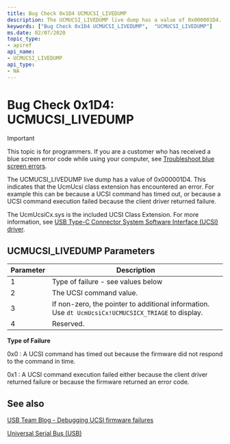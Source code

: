 ```yaml
---
title: Bug Check 0x1D4 UCMUCSI_LIVEDUMP 
description: The UCMUCSI_LIVEDUMP live dump has a value of 0x000001D4.
keywords: ["Bug Check 0x1D4 UCMUCSI_LIVEDUMP",  "UCMUCSI_LIVEDUMP"]
ms.date: 02/07/2020
topic_type:
- apiref
api_name:
- UCMUCSI_LIVEDUMP
api_type:
- NA
---
```


# Bug Check 0x1D4: UCMUCSI\_LIVEDUMP  

> [!IMPORTANT]
> This topic is for programmers. If you are a customer who has received a blue screen error code while using your computer, see [Troubleshoot blue screen errors](https://www.windows.com/stopcode).

The UCMUCSI_LIVEDUMP live dump has a value of 0x000001D4. This indicates that the UcmUcsi class extension has encountered an error. For example this can be because a UCSI command has timed out, or because a UCSI command execution failed because the client driver returned failure.

The UcmUcsiCx.sys is the included UCSI Class Extension. For more information, see [USB Type-C Connector System Software Interface (UCSI) driver](../usbcon/ucsi.md).

## UCMUCSI\_LIVEDUMP Parameters

Parameter | Description
|---------|--------------|
1 | Type of failure - see values below
2 | The UCSI command value.
3 | If non-zero, the pointer to additional information. Use `dt UcmUcsiCx!UCMUCSICX_TRIAGE` to display.
4 | Reserved.

**Type of Failure**

0x0 : A UCSI command has timed out because the firmware did not respond to the command in time.

0x1 : A UCSI command execution failed either because the client driver returned failure or because the firmware returned an error code.

## See also

[USB Team Blog - Debugging UCSI firmware failures](https://techcommunity.microsoft.com/t5/microsoft-usb-blog/debugging-ucsi-firmware-failures/ba-p/283226)

[Universal Serial Bus (USB)](../usbcon/index.md)
